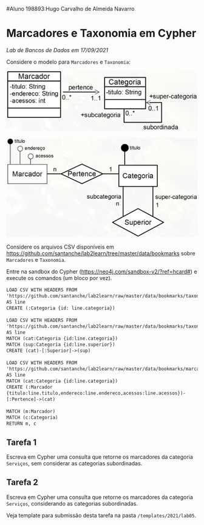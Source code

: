#Aluno
198893:Hugo Carvalho de Almeida Navarro

# Marcadores e Taxonomia em Cypher
*Lab de Bancos de Dados em 17/09/2021*

Considere o modelo para `Marcadores` e `Taxonomia`:

![UML](marcadores-taxonomia-uml.png)

![Relacional](marcadores-taxonomia-er.png)

Considere os arquivos CSV disponíveis em https://github.com/santanche/lab2learn/tree/master/data/bookmarks sobre `Marcadores` e `Taxonomia`.

Entre na sandbox do Cypher (https://neo4j.com/sandbox-v2/?ref=hcard#) e execute os comandos (um bloco por vez).

~~~cypher
LOAD CSV WITH HEADERS FROM 'https://github.com/santanche/lab2learn/raw/master/data/bookmarks/taxonomia.csv' AS line
CREATE (:Categoria {id: line.categoria})

LOAD CSV WITH HEADERS FROM 'https://github.com/santanche/lab2learn/raw/master/data/bookmarks/taxonomia.csv' AS line
MATCH (cat:Categoria {id:line.categoria})
MATCH (sup:Categoria {id:line.superior})
CREATE (cat)-[:Superior]->(sup)

LOAD CSV WITH HEADERS FROM 'https://github.com/santanche/lab2learn/raw/master/data/bookmarks/marcadores.csv' AS line
MATCH (cat:Categoria {id:line.categoria})
CREATE (:Marcador {titulo:line.titulo,endereco:line.endereco,acessos:line.acessos})-[:Pertence]->(cat)

MATCH (m:Marcador)
MATCH (c:Categoria)
RETURN m, c
~~~

## Tarefa 1

Escreva em Cypher uma consulta que retorne os marcadores da categoria `Serviços`, sem considerar as categorias subordinadas.

## Tarefa 2

Escreva em Cypher uma consulta que retorne os marcadores da categoria `Serviços`, considerando as categorias subordinadas.

Veja template para submissão desta tarefa na pasta `/templates/2021/lab05`.
